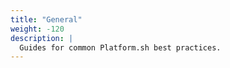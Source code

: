 ```yaml
---
title: "General"
weight: -120
description: |
  Guides for common Platform.sh best practices.
---
```


